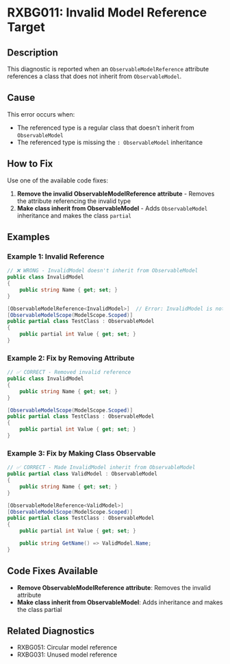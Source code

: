 # RXBG011: Invalid Model Reference Target

## Description

This diagnostic is reported when an `ObservableModelReference` attribute references a class that does not inherit from `ObservableModel`.

## Cause

This error occurs when:
- The referenced type is a regular class that doesn't inherit from `ObservableModel`
- The referenced type is missing the `: ObservableModel` inheritance

## How to Fix

Use one of the available code fixes:
1. **Remove the invalid ObservableModelReference attribute** - Removes the attribute referencing the invalid type
2. **Make class inherit from ObservableModel** - Adds `ObservableModel` inheritance and makes the class `partial`

## Examples

### Example 1: Invalid Reference

```csharp
// ❌ WRONG - InvalidModel doesn't inherit from ObservableModel
public class InvalidModel
{
    public string Name { get; set; }
}

[ObservableModelReference<InvalidModel>]  // Error: InvalidModel is not an ObservableModel
[ObservableModelScope(ModelScope.Scoped)]
public partial class TestClass : ObservableModel
{
    public partial int Value { get; set; }
}
```

### Example 2: Fix by Removing Attribute

```csharp
// ✅ CORRECT - Removed invalid reference
public class InvalidModel
{
    public string Name { get; set; }
}

[ObservableModelScope(ModelScope.Scoped)]
public partial class TestClass : ObservableModel
{
    public partial int Value { get; set; }
}
```

### Example 3: Fix by Making Class Observable

```csharp
// ✅ CORRECT - Made InvalidModel inherit from ObservableModel
public partial class ValidModel : ObservableModel
{
    public string Name { get; set; }
}

[ObservableModelReference<ValidModel>]
[ObservableModelScope(ModelScope.Scoped)]
public partial class TestClass : ObservableModel
{
    public partial int Value { get; set; }

    public string GetName() => ValidModel.Name;
}
```

## Code Fixes Available

- **Remove ObservableModelReference attribute**: Removes the invalid attribute
- **Make class inherit from ObservableModel**: Adds inheritance and makes the class partial

## Related Diagnostics

- RXBG051: Circular model reference
- RXBG031: Unused model reference
